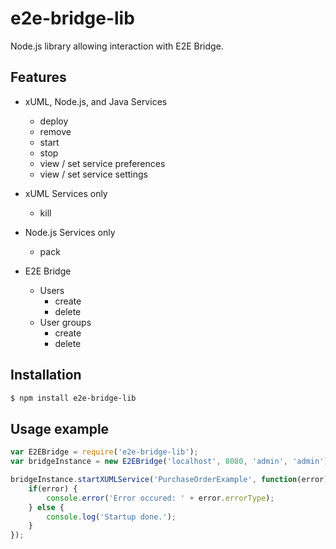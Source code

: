 # e2e-bridge-lib

Node.js library allowing interaction with E2E Bridge.

## Features

* xUML, Node.js, and Java Services
    * deploy
    * remove
    * start
    * stop
    * view / set service preferences
    * view / set service settings
    
* xUML Services only
    * kill
* Node.js Services only
    * pack
* E2E Bridge
    * Users
        * create
        * delete
    * User groups
        * create
        * delete

## Installation
``` bash
$ npm install e2e-bridge-lib
```

## Usage example

``` javascript
var E2EBridge = require('e2e-bridge-lib');
var bridgeInstance = new E2EBridge('localhost', 8080, 'admin', 'admin');

bridgeInstance.startXUMLService('PurchaseOrderExample', function(error){
    if(error) {
        console.error('Error occured: ' + error.errorType);
    } else {
        console.log('Startup done.');
    }
});
```
